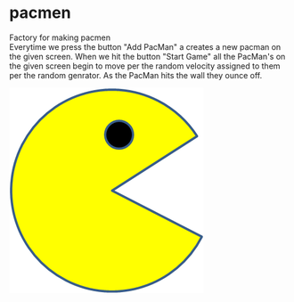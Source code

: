 # pacmen
Factory for making pacmen<br>
Everytime we press the button "Add PacMan" a creates a new pacman on the given screen. When we hit the button "Start Game" all the PacMan's on the given screen begin to move per the random velocity assigned to them per the random genrator. As the PacMan hits the wall they ounce off.

<img src="PacMan1.png">
